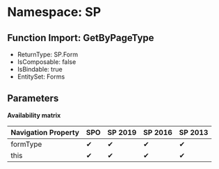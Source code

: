 # Namespace: SP

## Function Import: GetByPageType

- ReturnType: SP.Form
- IsComposable: false
- IsBindable: true
- EntitySet: Forms

## Parameters

**Availability matrix**

Navigation Property | SPO | SP 2019 | SP 2016 | SP 2013
----------|-----|---------|---------|--------
formType | ✔ | ✔ | ✔ | ✔
this | ✔ | ✔ | ✔ | ✔
